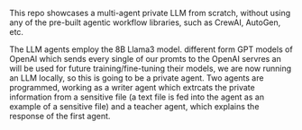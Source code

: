 This repo showcases a multi-agent private LLM from scratch, without using any of the pre-built agentic workflow libraries, such as CrewAI, AutoGen, etc. 

The LLM agents employ the 8B Llama3 model. different form GPT models of OpenAI which sends every single of our promts to the OpenAI servres an will be used for future  training/fine-tuning their models, we are now running an LLM locally, so this is going to be a private agent. 
Two agents are programmed, working as a writer agent which extrcats the private information from a sensitive file (a text file is fed into the agent as an example of a sensitive file) and a teacher agent, which explains the response of the first agent.  
